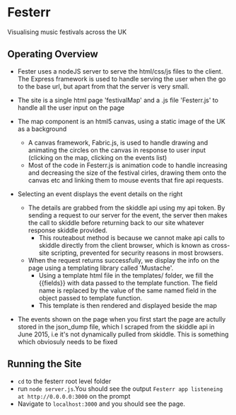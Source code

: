 # Festerr
Visualising music festivals across the UK

## Operating Overview
* Fester uses a nodeJS server to serve the html/css/js files to the client. The Express framework is used to handle serving the user when the go to the base url, but apart from that the server is very small. 

* The site is a single html page 'festivalMap' and a .js file 'Festerr.js' to handle all the user input on the page

* The map component is an html5 canvas, using a static image of the UK as a background
    * A canvas framework, Fabric.js, is used to handle drawing and animating the circles on the canvas in response to user input (clicking on the map, clicking on the events list)
    * Most of the code in Festerr.js is animation code to handle increasing and decreasing the size of the festival cirles, drawing them onto the canvas etc and linking them to mouse events that fire api requests.

* Selecting an event displays the event details on the right
    * The details are grabbed from the skiddle api using my api token. By sending a request to our server for the event, the server then makes the call to skiddle before returning back to our site whatever response skiddle provided. 
        * This routeabout method is because we cannot make api calls to skiddle directly from the client browser, which is known as cross-site scripting, prevented for security reasons in most browsers.
    * When the request returns successfully, we display the info on the page using a templating library called 'Mustache'. 
        * Using a template html file in the templates/ folder, we fill the {{fields}} with data passed to the template function. The field name is replaced by the value of the same named field in the object passed to template function.
        * This template is then rendered and displayed beside the map

* The events shown on the page when you first start the page are actully stored in the json_dump file, which I scraped from the skiddle api in June 2015, i.e it's not dynamically pulled from skiddle. This is something which obviosuly needs to be fixed

## Running the Site
    
* `cd` to the festerr root level folder
* run `node server.js`.You should see the output `Festerr app listeneing at http://0.0.0.0:3000` on the prompt
* Navigate to `localhost:3000` and you should see the page.

